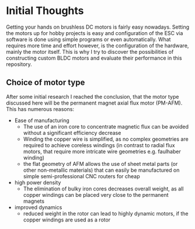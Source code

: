 # Initial Thoughts

Getting your hands on brushless DC motors is fairly easy nowadays. Setting the motors up for hobby projects is easy and configuration of the ESC via software is done using simple programs or even automatically. 
What requires more time and effort however, is the configuration of the hardware, mainly the motor itself. This is why I try to discover the possibilities of constructing custom BLDC motors and evaluate their performance in this repository. 

## Choice of motor type

After some initial research I reached the conclusion, that the motor type discussed here will be the permanent magnet axial flux motor (PM-AFM). This has numerous reasons:

- Ease of manufacturing
  - The use of an iron core to concentrate magnetic flux can be avoided without a significant efficiency decrease
  - Winding the copper wire is simplified, as no complex geometries are required to achieve coreless windings (in contrast to radial flux motors, that require more intricate wire geometries e.g. faulhaber winding)
  - the flat geometry of AFM allows the use of sheet metal parts (or other non-metallic materials) that can easily be manufactured on simple semi-professional CNC routers for cheap
- high power density
  - The elimination of bulky iron cores decreases overall weight, as all copper windings can be placed very close to the permanent magnets
- improved dynamics
  - reduced weight in the rotor can lead to highly dynamic motors, if the copper windings are used as a rotor
